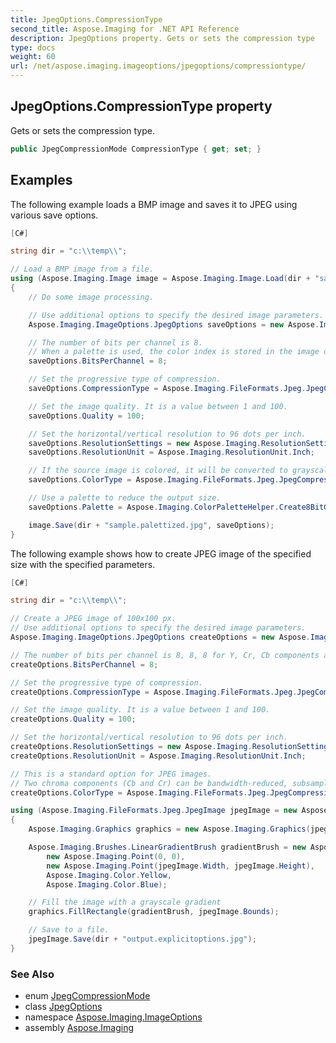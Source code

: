 ```yaml
---
title: JpegOptions.CompressionType
second_title: Aspose.Imaging for .NET API Reference
description: JpegOptions property. Gets or sets the compression type
type: docs
weight: 60
url: /net/aspose.imaging.imageoptions/jpegoptions/compressiontype/
---
```

## JpegOptions.CompressionType property

Gets or sets the compression type.

```csharp
public JpegCompressionMode CompressionType { get; set; }
```

## Examples

The following example loads a BMP image and saves it to JPEG using various save options.

```csharp
[C#]

string dir = "c:\\temp\\";

// Load a BMP image from a file.
using (Aspose.Imaging.Image image = Aspose.Imaging.Image.Load(dir + "sample.bmp"))
{
    // Do some image processing.

    // Use additional options to specify the desired image parameters.
    Aspose.Imaging.ImageOptions.JpegOptions saveOptions = new Aspose.Imaging.ImageOptions.JpegOptions();

    // The number of bits per channel is 8.
    // When a palette is used, the color index is stored in the image data instead of the color itself.
    saveOptions.BitsPerChannel = 8;

    // Set the progressive type of compression.
    saveOptions.CompressionType = Aspose.Imaging.FileFormats.Jpeg.JpegCompressionMode.Progressive;

    // Set the image quality. It is a value between 1 and 100.
    saveOptions.Quality = 100;

    // Set the horizontal/vertical resolution to 96 dots per inch.
    saveOptions.ResolutionSettings = new Aspose.Imaging.ResolutionSetting(96.0, 96.0);
    saveOptions.ResolutionUnit = Aspose.Imaging.ResolutionUnit.Inch;

    // If the source image is colored, it will be converted to grayscaled.
    saveOptions.ColorType = Aspose.Imaging.FileFormats.Jpeg.JpegCompressionColorMode.Grayscale;

    // Use a palette to reduce the output size.
    saveOptions.Palette = Aspose.Imaging.ColorPaletteHelper.Create8BitGrayscale(false);

    image.Save(dir + "sample.palettized.jpg", saveOptions);
}
```

The following example shows how to create JPEG image of the specified size with the specified parameters.

```csharp
[C#]

string dir = "c:\\temp\\";

// Create a JPEG image of 100x100 px.
// Use additional options to specify the desired image parameters.
Aspose.Imaging.ImageOptions.JpegOptions createOptions = new Aspose.Imaging.ImageOptions.JpegOptions();

// The number of bits per channel is 8, 8, 8 for Y, Cr, Cb components accordingly.
createOptions.BitsPerChannel = 8;

// Set the progressive type of compression.
createOptions.CompressionType = Aspose.Imaging.FileFormats.Jpeg.JpegCompressionMode.Progressive;

// Set the image quality. It is a value between 1 and 100.
createOptions.Quality = 100;

// Set the horizontal/vertical resolution to 96 dots per inch.
createOptions.ResolutionSettings = new Aspose.Imaging.ResolutionSetting(96.0, 96.0);
createOptions.ResolutionUnit = Aspose.Imaging.ResolutionUnit.Inch;

// This is a standard option for JPEG images.
// Two chroma components (Cb and Cr) can be bandwidth-reduced, subsampled, compressed.
createOptions.ColorType = Aspose.Imaging.FileFormats.Jpeg.JpegCompressionColorMode.YCbCr;

using (Aspose.Imaging.FileFormats.Jpeg.JpegImage jpegImage = new Aspose.Imaging.FileFormats.Jpeg.JpegImage(createOptions, 100, 100))
{
    Aspose.Imaging.Graphics graphics = new Aspose.Imaging.Graphics(jpegImage);

    Aspose.Imaging.Brushes.LinearGradientBrush gradientBrush = new Aspose.Imaging.Brushes.LinearGradientBrush(
        new Aspose.Imaging.Point(0, 0),
        new Aspose.Imaging.Point(jpegImage.Width, jpegImage.Height),
        Aspose.Imaging.Color.Yellow,
        Aspose.Imaging.Color.Blue);

    // Fill the image with a grayscale gradient
    graphics.FillRectangle(gradientBrush, jpegImage.Bounds);

    // Save to a file.
    jpegImage.Save(dir + "output.explicitoptions.jpg");
}
```

### See Also

* enum [JpegCompressionMode](../../../aspose.imaging.fileformats.jpeg/jpegcompressionmode/)
* class [JpegOptions](../)
* namespace [Aspose.Imaging.ImageOptions](../../jpegoptions/)
* assembly [Aspose.Imaging](../../../)


